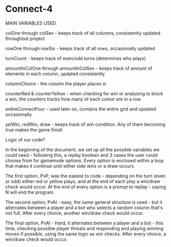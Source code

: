 # Connect-4

MAIN VARIABLES USED

colOne through colSev - keeps track of all columns, consistently updated throughout project

rowOne through rowSix - keeps track of all rows, occasionally updated

turnCount - keeps track of even/odd turns (determines who plays)

amountInColOne through amountInColSev - keeps track of amount of elements in each column, updated consistently

columnChoice - the column the player places in

counterRed & counterYellow - when checking for win or analysing to block a win, the counters tracks how many of each colour are in a row

entireConnectFour - used later on, contains the entire grid and updated occasionally

yelWin, redWin, draw - keeps track of win condition. Any of them becoming true makes the game finish




Logic of our code?

In the beginning of the document, we set up all the possible variables we could need - following this, a replay boolean and 3 cases the user could choose from for gamemode options. 
Every option is enclosed within a loop that makes it continue until either side wins or a draw occurs.

The first option, PvP, was the easiest to code - depending on the turn (even or odd) either red or yellow plays, and at the end of each play a win/draw check would occur. At the end of every option is a prompt to replay - saying N will end the program.

The second option, PvAI - easy, the same general structure is used - but it alternates between a player and a bot who selects a random column that's not full. After every choice, another win/draw check would occur.

The final option, PvAI - Hard, it alternates between a player and a bot - this time, checking possible player threats and responding and playing winning moves if possible, using the same logic as win checks. After every choice, a win/draw check would occur.

